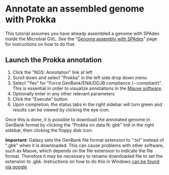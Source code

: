 # Annotate an assembled genome with Prokka

This tutorial assumes you have already assembled a genome with SPAdes inside the Microbial GVL.
See the "[Genome assembly with SPAdes](assembly)" page for instructions on how to do that.

## Launch the Prokka annotation

1. Click the "NGS: Annotation" link at left
2. Scroll down and select "Prokka" in the left side drop down menu
3. Select "Yes" for "Force GenBank/ENA/DDJB compliance (--compliant)". This is essential in order to visualize annotations in the [Mauve software](http://darlinglab.org/mauve).
4. Optionally enter in any other relevant parameters
5. Click the "Execute" button
6. Upon completion, the status tabs in the right sidebar will turn green and results can be viewed by clicking the eye icon.


Once this is done, it is possible to download the annotated genome in GenBank format by clicking the "Prokka on data N: gbk" link in the right sidebar, then clicking the floppy disk icon.

**Important**: Galaxy sets the GenBank file format extension to ".txt" instead of ".gbk" when it is downloaded. This can cause problems with other software, such as Mauve, which depends on the file extension to indicate the file format. Therefore it may be necessary to rename downloaded file to set the extension to .gbk. Instructions on how to do this in Windows [can be found via google](http://lmgtfy.com/?q=changing+a+file+extension+in+windows)
